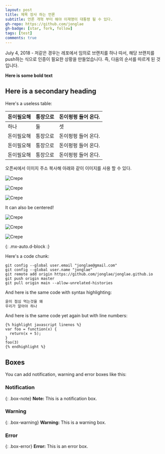 ```yaml
---
layout: post
title: 제목 장사 하는 언론
subtitle: 언론 개혁 부터 해야 이재명이 대통령 될 수 있다.
gh-repo: https://github.com/jonglae
gh-badge: [star, fork, follow]
tags: [test]
comments: true
---
```


July 4, 2018 - 저같은 경우는 레포에서 임의로 브랜치를 하나 따서, 해당 브랜치를 push하는 식으로 인증이 필요한 상황을 만들었습니다. 즉, 다음의 순서를 따르게 된 것입니다.



**Here is some bold text**

## Here is a secondary heading

Here's a useless table:

| 돈이필요해 | 통장으로 | 돈이펑펑 들어 온다. |
| :------ |:--- | :--- |
| 하나 | 둘 | 셋 |
| 돈이필요해 | 통장으로 | 돈이펑펑 들어 온다. |
| 돈이필요해 | 통장으로 | 돈이펑펑 들어 온다. |
| 돈이필요해 | 통장으로 | 돈이펑펑 들어 온다. |


오픈씨에서 이미지 주소 복사해 아래와 같이 이미지를 사용 할 수 있다.

![Crepe](https://lh3.googleusercontent.com/MXiAReR1MaYsghi5WjZmrAlW_RvOSPwiv567f4_Gft2ZvtCq32bYydoeVSz5qDHOvG4x7rxME_2sIeR2ZYTvZifFwbMhWzKMcpprcg=s0)

![Crepe](https://lh3.googleusercontent.com/mElEW6C03rWSs0KLDFOKMUTCI_KGI_tIRTxPCtfVCEZgKuqcmXQxmKVMzF-7GfXUqNQUfPN0ogwGHIru7fGE-Hecmc6XpnKgLgmo=w600)

![Crepe](https://lh3.googleusercontent.com/XhBeCCyr1hrTgTfZ-tnxmeYHg-KsG98EHaiLhyywLuARMribV6XZ_bDilkTfg-OfB6cYisrRwUG9t8X9KC9lSexCI4L0v4vdpGcle4A=w600)

It can also be centered!

![Crepe](https://lh3.googleusercontent.com/6F28WcqjULwHvOJHLO6rQrlxLi0jNNLn5l2QmxSXoRAwEHYzJl7J8Uuy2sBVtBcwefSHexe1rN4MCBSTm1A4akgEuP4E0tXjF4MsHQ=s0)

![Crepe](https://lh3.googleusercontent.com/N5gTpbNSbxEKfEMfMad9uUN0AGgbArBXheREOJSzj2M37vk50hwxZhKoIqsaFw62JRJjp6DzH_n_Qx1Gh2p0TjgdT-9MPT2FeAbMgTs=w600)

![Crepe](https://lh3.googleusercontent.com/WUmxymrzcupa6xqBOaTXydc9PcKKcFlpX4NhUbHqJFYW1WvY_8SVx1CKW5LBFV8YK0xDOudZh9qwCn2y6UCz8uWSFyth6wWjLaYMoLw=w600)


{: .mx-auto.d-block :}

Here's a code chunk:

~~~
git config --global user.email "jonglae@gmail.com"
git config --global user.name "jonglae"
git remote add origin https://github.com/jonglae/jonglae.github.io
git push origin master
git pull origin main --allow-unrelated-histories
~~~

And here is the same code with syntax highlighting:

```javascript
윤이 점심 먹는것을 왜
우리가 알아야 하나 

```

And here is the same code yet again but with line numbers:
~~~
{% highlight javascript linenos %}
var foo = function(x) {
  return(x + 5);
}
foo(3)
{% endhighlight %}
~~~

## Boxes
You can add notification, warning and error boxes like this:

### Notification

{: .box-note}
**Note:** This is a notification box.

### Warning

{: .box-warning}
**Warning:** This is a warning box.

### Error

{: .box-error}
**Error:** This is an error box.
